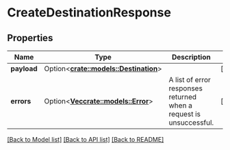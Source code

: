 # CreateDestinationResponse

## Properties

Name | Type | Description | Notes
------------ | ------------- | ------------- | -------------
**payload** | Option<[**crate::models::Destination**](Destination.md)> |  | [optional]
**errors** | Option<[**Vec<crate::models::Error>**](Error.md)> | A list of error responses returned when a request is unsuccessful. | [optional]

[[Back to Model list]](../README.md#documentation-for-models) [[Back to API list]](../README.md#documentation-for-api-endpoints) [[Back to README]](../README.md)


